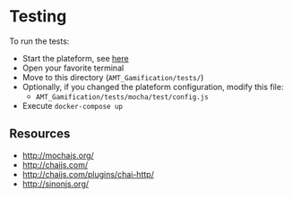 # Testing 

To run the tests:
- Start the plateform, see [here](https://github.com/moodah/AMT_Gamification#how-to) 
- Open your favorite terminal
- Move to this directory (`AMT_Gamification/tests/`)
- Optionally, if you changed the plateform configuration, modify this file:
    - `AMT_Gamification/tests/mocha/test/config.js`
- Execute `docker-compose up`

## Resources

- http://mochajs.org/
- http://chaijs.com/
- http://chaijs.com/plugins/chai-http/
- http://sinonjs.org/
